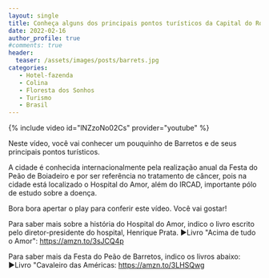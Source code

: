 ```yaml
---
layout: single
title: Conheça alguns dos principais pontos turísticos da Capital do Rodeio, BARRETOS
date: 2022-02-16
author_profile: true
#comments: true
header:
  teaser: /assets/images/posts/barrets.jpg
categories: 
   - Hotel-fazenda
   - Colina 
   - Floresta dos Sonhos
   - Turismo
   - Brasil
---
```


{% include video id="lNZzoNo02Cs" provider="youtube" %}

Neste vídeo, você vai conhecer um pouquinho de Barretos e de seus principais pontos turísticos.

A cidade é conhecida internacionalmente pela realização anual da Festa do Peão de Boiadeiro e por ser referência no tratamento de câncer, pois na cidade está localizado o Hospital do Amor, além do IRCAD, importante pólo de estudo sobre a doença.

Bora bora apertar o play para conferir este vídeo. Você vai gostar!

Para saber mais sobre a história do Hospital do Amor, indico o livro escrito pelo diretor-presidente do hospital, Henrique Prata.
►Livro "Acima de tudo o Amor": https://amzn.to/3sJCQ4p

Para saber mais da Festa do Peão de Barretos, indico os livros abaixo:
►Livro "Cavaleiro das Américas: https://amzn.to/3LHSQwg